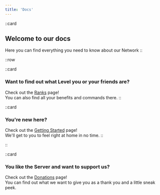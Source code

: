 ```yaml
---
title: 'Docs'
---
```


::card
## Welcome to our docs
Here you can find everything you need to know about our Network
::

::row

::card
### Want to find out what Level you or your friends are?
Check out the [Ranks](/docs/ranks) page!  
You can also find all your benefits and commands there.
::

::card
### You're new here?
Check out the [Getting Started](/docs/getting-started) page!  
We'll get to you to feel right at home in no time.
::

::

::card
### You like the Server and want to support us?
Check out the [Donations](/docs/donations) page!  
You can find out what we want to give you as a thank you and a little sneak peek.